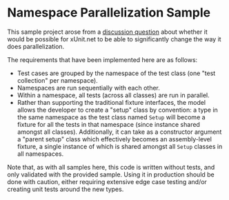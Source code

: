 # Namespace Parallelization Sample

This sample project arose from a [discussion question](https://github.com/xunit/xunit/discussions/2924) about whether it would be possible for xUnit.net to be able to significantly change the way it does parallelization.

The requirements that have been implemented here are as follows:

- Test cases are grouped by the namespace of the test class (one "test collection" per namespace).
- Namespaces are run sequentially with each other.
- Within a namespace, all tests (across all classes) are run in parallel.
- Rather than supporting the traditional fixture interfaces, the model allows the developer to create a "setup" class by convention: a type in the same namespace as the test class named `Setup` will become a fixture for all the tests in that namespace (since instance shared amongst all classes). Additionally, it can take as a constructor argument a "parent setup" class which effectively becomes an assembly-level fixture, a single instance of which is shared amongst all `Setup` classes in all namespaces.

Note that, as with all samples here, this code is written without tests, and only validated with the provided sample. Using it in production should be done with caution, either requiring extensive edge case testing and/or creating unit tests around the new types.
